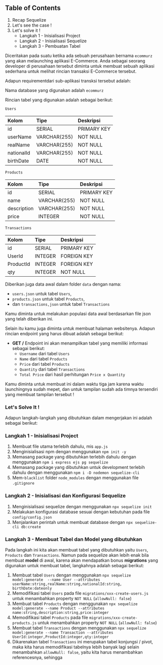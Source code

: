 ## Table of Contents
1. Recap Sequelize
1. Let's see the case !
1. Let's solve it !
    - Langkah 1 - Inisialisasi Project
    - Langkah 2 - Inisialisasi Sequelize
    - Langkah 3 - Pembuatan Tabel

Diceritakan pada suatu ketika ada sebuah perusahaan bernama `ecommurz` yang akan
melaunching aplikasi E-Commerce. Anda sebagai seorang developer di perusahaan
tersebut diminta untuk membuat sebuah aplikasi sederhana untuk melihat rincian
transaksi E-Commerce tersebut.

Adapun requirementdari sub-aplikasi transksi tersebut adalah:

Nama database yang digunakan adalah `ecommurz`

Rincian tabel yang digunakan adalah sebagai berikut:

```
Users
```

| Kolom              | Tipe         | Deskripsi   |
|:-------------------|:-------------|:------------|
| id                 | SERIAL       | PRIMARY KEY |
| userName           | VARCHAR(255) | NOT NULL    |
| realName           | VARCHAR(255) | NOT NULL    |
| nationalId         | VARCHAR(255) | NOT NULL    |
| birthDate          | DATE         | NOT NULL    |

```
Products
```

| Kolom              | Tipe         | Deskripsi   |
|:-------------------|:-------------|:------------|
| id                 | SERIAL       | PRIMARY KEY |
| name               | VARCHAR(255) | NOT NULL    |
| description        | VARCHAR(255) | NOT NULL    |
| price              | INTEGER      | NOT NULL    |

```
Transactions
```

| Kolom              | Tipe         | Deskripsi   |
|:-------------------|:-------------|:------------|
| id                 | SERIAL       | PRIMARY KEY |
| UserId             | INTEGER      | FOREIGN KEY |
| ProductId          | INTEGER      | FOREIGN KEY |
| qty                | INTEGER      | NOT NULL    |

Diberikan juga data awal dalam folder `data` dengan nama:
- `users.json` untuk tabel `Users`, 
- `products.json` untuk tabel `Products`,
- dan `transactions,json` untuk tabel `Transactions`

Kamu diminta untuk melakukan populasi data awal berdasarkan file json yang
telah diberikan ini.

Selain itu kamu juga diminta untuk membuat halaman websitenya.
Adapun rincian endpoint yang harus dibuat adalah sebagai berikut:
- **GET /**
Endpoint ini akan menampilkan tabel yang memiliki informasi sebagai berikut:
  - `Username` dari tabel `Users`
  - `Name` dari tabel `Products`
  - `Price` dari tabel `Products`
  - `Quantity` dari tabel `Transactions`
  - `Total Price` dari hasil perhitungan `Price x Quantity`

Kamu diminta untuk membuat ini dalam waktu tiga jam karena waktu launchingnya
sudah mepet, dan untuk tampilan sudah ada timnya tersendiri yang membuat 
tampilan tersebut !

### Let's Solve It !
Adapun langkah-langkah yang dibutuhkan dalam mengerjakan ini adalah sebagai 
berikut:

### Langkah 1 - Inisialisasi Project
1. Membuat file utama terlebih dahulu, mis `app.js`
1. Menginisialisasi npm dengan menggunakan `npm init -y`
1. Memasang package yang dibutuhkan terlebih dahulu dengan menggunakan
   `npm i express ejs pg sequelize`
1. Memasang package yang dibutuhkan untuk development terlebih dahulu dengan
   menggunakan `npm i -D nodemon sequelize-cli`
1. Mem-`blacklist` folder `node_modules` dengan menggunakan file `.gitignore` 

### Langkah 2 - Inisialisasi dan Konfigurasi Sequelize
1. Menginisialisasi sequelize dengan menggunakan `npx sequelize init`
1. Melakukan konfigurasi database sesuai dengan kebutuhan pada file 
   `config/config.json`
1. Menjalankan perintah untuk membuat database dengan 
   `npx sequelize-cli db:create`

### Langkah 3 - Membuat Tabel dan Model yang dibutuhkan
Pada langkah ini kita akan membuat tabel yang dibutuhkan yaitu `Users`, 
`Products` dan `Transactions`. Namun pada sequelize akan lebih enak bila membuat
**model** di awal, karena akan mendapatkan bonus **migrations** yang digunakan
untuk membuat tabel, langkahnya adalah sebagai berikut:
1. Membuat tabel `Users` dengan menggunakan `npx sequelize model:generate 
   --name User --attributes userName:string,realName:string,nationalId:string,
   birthDate:dateonly`
1. Memodifikasi tabel `Users` pada file `migrations/xxx-create-users.js` untuk
   menambahkan property `NOT NULL` (`allowNull: false`)
1. Membuat tabel `Products` dengan menggunakan `npx sequelize model:generate
   --name Product --attributes name:string,description:string,price:integer`
1. Memodifikasi tabel `Products` pada file `migrations/xxx-create-products.js`
   untuk menambahkan property `NOT NULL` (`allowNull: false`) 
1. Membuat tabel `Transactions` dengan menggunakan `npx sequelize model:generate
   --name Transaction --attributes UserId:integer,ProductId:integer,qty:integer`
1. Dikarenakan tabel `Transactions` ini merupakan tabel konjungsi / pivot, maka
   kita harus memodifikasi tabelnya lebih banyak lagi selain menambahkan 
   `allowNull: false`, yaitu kita harus menambahkan referencesnya, sehingga
   